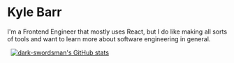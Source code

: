 # Kyle Barr

I'm a Frontend Engineer that mostly uses React, but I do like making all sorts of tools and want to learn more about software engineering in general.

&nbsp;
[![dark-swordsman's GitHub stats](https://github-readme-stats.vercel.app/api?username=dark-swordsman&theme=codeSTACKr&count_private=true&show_icons=true)](https://github.com/anuraghazra/github-readme-stats)
